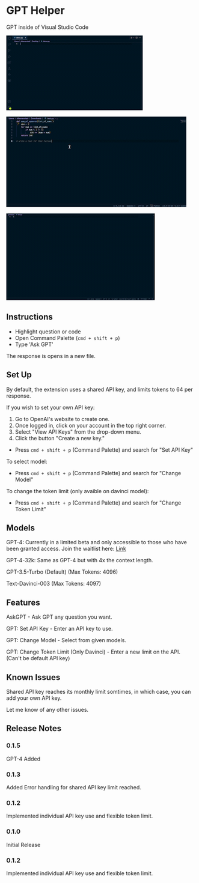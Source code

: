 # GPT Helper

GPT inside of Visual Studio Code

![](https://raw.githubusercontent.com/silasnevstad/GPT-Extension-VSCode/main/demo.gif?raw=true)

![](https://raw.githubusercontent.com/silasnevstad/GPT-Extension-VSCode/main/demo2.gif?raw=true)

![](https://raw.githubusercontent.com/silasnevstad/GPT-Extension-VSCode/main/demo3.gif?raw=true)

## Instructions
* Highlight question or code
* Open Command Palette (```cmd + shift + p```)
* Type 'Ask GPT'

The response is opens in a new file.

## Set Up
By default, the extension uses a shared API key, and limits tokens to 64 per response. 

If you wish to set your own API key:

1. Go to OpenAI's website to create one.
2. Once logged in, click on your account in the top right corner.
3. Select "View API Keys" from the drop-down menu.
4. Click the button "Create a new key."

- Press ```cmd + shift + p``` (Command Palette) and search for "Set API Key"

To select model:

- Press ```cmd + shift + p``` (Command Palette) and search for "Change Model"

To change the token limit (only avaible on davinci model):

- Press ```cmd + shift + p``` (Command Palette) and search for "Change Token Limit"

## Models

GPT-4: Currently in a limited beta and only accessible to those who have been granted access. Join the waitlist here: [Link](https://openai.com/waitlist/gpt-4)

GPT-4-32k: Same as GPT-4 but with 4x the context length.

GPT-3.5-Turbo (Default) (Max Tokens: 4096)

Text-Davinci-003 (Max Tokens: 4097)

## Features

AskGPT - Ask GPT any question you want.

GPT: Set API Key - Enter an API key to use.

GPT: Change Model - Select from given models.

GPT: Change Token Limit (Only Davinci) - Enter a new limit on the API. (Can't be default API key)

## Known Issues

Shared API key reaches its monthly limit somtimes, in which case, you can add your own API key.

Let me know of any other issues.

## Release Notes

### 0.1.5
GPT-4 Added

### 0.1.3
Added Error handling for shared API key limit reached.

### 0.1.2
Implemented individual API key use and flexible token limit.

### 0.1.0
Initial Release


### 0.1.2

Implemented individual API key use and flexible token limit.
